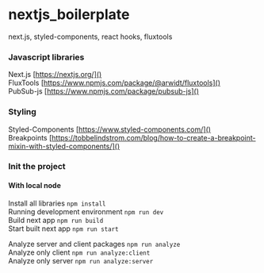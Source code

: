 # nextjs_boilerplate
next.js, styled-components, react hooks, fluxtools

### Javascript libraries
Next.js [https://nextjs.org/]()  
FluxTools [https://www.npmjs.com/package/@arwidt/fluxtools]()  
PubSub-js [https://www.npmjs.com/package/pubsub-js]()  

### Styling
Styled-Components [https://www.styled-components.com/]()  
Breakpoints [https://tobbelindstrom.com/blog/how-to-create-a-breakpoint-mixin-with-styled-components/]()  

### Init the project

#### With local node

Install all libraries `npm install`  
Running development environment `npm run dev`  
Build next app `npm run build`  
Start built next app `npm run start`  

Analyze server and client packages `npm run analyze`  
Analyze only client `npm run analyze:client`  
Analyze only server `npm run analyze:server`  